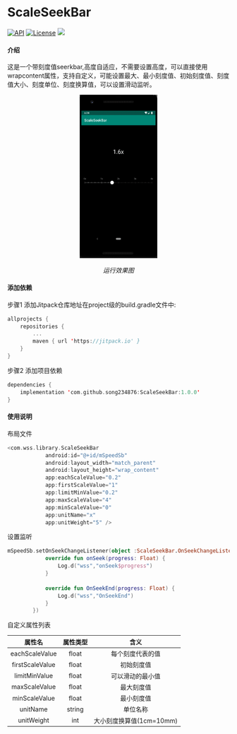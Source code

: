 # ScaleSeekBar
[![API](https://img.shields.io/badge/API-23%2B-brightgreen.svg)](https://android-arsenal.com/api?level=23) 
[![License](https://img.shields.io/badge/license-Apache%202-green.svg)](https://www.apache.org/licenses/LICENSE-2.0)
[![](https://jitpack.io/v/song234876/ScaleSeekBar.svg)](https://jitpack.io/#song234876/ScaleSeekBar)
#### 介绍
这是一个带刻度值seerkbar,高度自适应，不需要设置高度，可以直接使用wrapcontent属性，支持自定义，可能设置最大、最小刻度值、初始刻度值、刻度值大小、刻度单位、刻度换算值，可以设置滑动监听。

<p align="center">
	<img src="https://github.com/song234876/ScaleSeekBar/blob/master/preview/show.gif" alt="Sample"  width="35%" height="35%">
	<p align="center">
		<em>运行效果图</em>
	</p>
</p>

#### 添加依赖
步骤1 添加Jitpack仓库地址在project级的build.gradle文件中:
```kotlin
allprojects {
    repositories {
        ...
        maven { url 'https://jitpack.io' }
    }
}
```
步骤2 添加项目依赖
```kotlin
dependencies {
    implementation 'com.github.song234876:ScaleSeekBar:1.0.0'
}
```

#### 使用说明
布局文件
```kotlin
<com.wss.library.ScaleSeekBar
            android:id="@+id/mSpeedSb"
            android:layout_width="match_parent"
            android:layout_height="wrap_content"
            app:eachScaleValue="0.2"
            app:firstScaleValue="1"
            app:limitMinValue="0.2"
            app:maxScaleValue="4"
            app:minScaleValue="0"
            app:unitName="x"
            app:unitWeight="5" />
```
设置监听
```kotlin
mSpeedSb.setOnSeekChangeListener(object :ScaleSeekBar.OnSeekChangeListener{
            override fun onSeek(progress: Float) {
                Log.d("wss","onSeek$progress")
            }

            override fun OnSeekEnd(progress: Float) {
                Log.d("wss","OnSeekEnd")
            }
        })
```

自定义属性列表

|属性名|属性类型|含义|  
|:--:|:--:|:--:|
|eachScaleValue|float|每个刻度代表的值|
|firstScaleValue|float|初始刻度值|
|limitMinValue|float|可以滑动的最小值|
|maxScaleValue|float|最大刻度值|
|minScaleValue|float|最小刻度值|
|unitName|string|单位名称|
|unitWeight|int|大小刻度换算值(1cm=10mm)|

